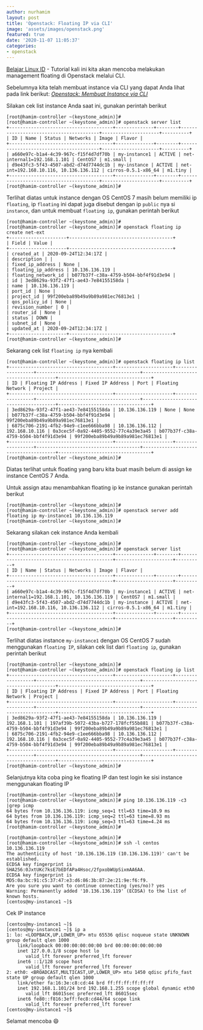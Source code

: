 ```yaml
---
author: nurhamim
layout: post
title: 'Openstack: Floating IP via CLI'
image: 'assets/images/openstack.png'
featured: true
date: '2020-11-07 11:05:37'
categories:
- openstack
---
```


[Belajar Linux ID](/) - Tutorial kali ini kita akan mencoba melakukan management floating di Openstack melalui CLI.

Sebelumnya kita telah membuat instance via CLI yang dapat Anda lihat pada link berikut: _[Openstack: Membuat Instance via CLI](/openstack-membuat-instance-via-cli/)_

Silakan cek list instance Anda saat ini, gunakan perintah berikut

<!--kg-card-begin: markdown-->

    [root@hamim-controller ~(keystone_admin)]#
    [root@hamim-controller ~(keystone_admin)]# openstack server list
    +--------------------------------------+--------------+--------+----------------------------------------+---------------------+----------+
    | ID | Name | Status | Networks | Image | Flavor |
    +--------------------------------------+--------------+--------+----------------------------------------+---------------------+----------+
    | a660e97c-b1a4-4c39-967c-f15f4d7df70b | my-instance1 | ACTIVE | net-internal1=192.168.1.101 | CentOS7 | m1.small |
    | d9e43fc3-5f43-4507-abd2-d74d7744dc1b | my-instance | ACTIVE | net-int=192.168.10.116, 10.136.136.112 | cirros-0.5.1-x86_64 | m1.tiny |
    +--------------------------------------+--------------+--------+----------------------------------------+---------------------+----------+
    [root@hamim-controller ~(keystone_admin)]#

<!--kg-card-end: markdown-->

Terlihat diatas untuk instance dengan OS CentOS 7 masih belum memiliki ip `floating`, ip `floating` ini dapat juga disebut dengan ip `public` nya si `instance`, dan untuk membuat `floating ip`, gunakan perintah berikut

<!--kg-card-begin: markdown-->

    [root@hamim-controller ~(keystone_admin)]#
    [root@hamim-controller ~(keystone_admin)]# openstack floating ip create net-ext
    +---------------------+--------------------------------------+
    | Field | Value |
    +---------------------+--------------------------------------+
    | created_at | 2020-09-24T12:34:17Z |
    | description | |
    | fixed_ip_address | None |
    | floating_ip_address | 10.136.136.119 |
    | floating_network_id | b077b37f-c38a-4759-b504-bbf4f91d3e94 |
    | id | 3ed8629a-93f2-47f1-ae43-7e84155158da |
    | name | 10.136.136.119 |
    | port_id | None |
    | project_id | 99f200eba89b49a9b89a981ec76813e1 |
    | qos_policy_id | None |
    | revision_number | 0 |
    | router_id | None |
    | status | DOWN |
    | subnet_id | None |
    | updated_at | 2020-09-24T12:34:17Z |
    +---------------------+--------------------------------------+
    [root@hamim-controller ~(keystone_admin)]#

<!--kg-card-end: markdown-->

Sekarang cek list `floating ip` nya kembali

<!--kg-card-begin: markdown-->

    
    [root@hamim-controller ~(keystone_admin)]# openstack floating ip list
    +--------------------------------------+---------------------+------------------+--------------------------------------+--------------------------------------+----------------------------------+
    | ID | Floating IP Address | Fixed IP Address | Port | Floating Network | Project |
    +--------------------------------------+---------------------+------------------+--------------------------------------+--------------------------------------+----------------------------------+
    | 3ed8629a-93f2-47f1-ae43-7e84155158da | 10.136.136.119 | None | None | b077b37f-c38a-4759-b504-bbf4f91d3e94 | 99f200eba89b49a9b89a981ec76813e1 |
    | 6875c706-2191-4fb2-94e9-c1ee666bba98 | 10.136.136.112 | 192.168.10.116 | 0a3cec5f-0a92-4405-9552-77c4a39e3a45 | b077b37f-c38a-4759-b504-bbf4f91d3e94 | 99f200eba89b49a9b89a981ec76813e1 |
    +--------------------------------------+---------------------+------------------+--------------------------------------+--------------------------------------+----------------------------------+
    [root@hamim-controller ~(keystone_admin)]#

<!--kg-card-end: markdown-->

Diatas terlihat untuk floating yang baru kita buat masih belum di assign ke instance CentOS 7 Anda.

Untuk assign atau menambahkan floating ip ke instance gunakan perintah berikut

<!--kg-card-begin: markdown-->

    [root@hamim-controller ~(keystone_admin)]#
    [root@hamim-controller ~(keystone_admin)]# openstack server add floating ip my-instance1 10.136.136.119
    [root@hamim-controller ~(keystone_admin)]#

<!--kg-card-end: markdown-->

Sekarang silakan cek instance Anda kembali

<!--kg-card-begin: markdown-->

    [root@hamim-controller ~(keystone_admin)]#
    [root@hamim-controller ~(keystone_admin)]# openstack server list
    +--------------------------------------+--------------+--------+---------------------------------------------+---------------------+----------+
    | ID | Name | Status | Networks | Image | Flavor |
    +--------------------------------------+--------------+--------+---------------------------------------------+---------------------+----------+
    | a660e97c-b1a4-4c39-967c-f15f4d7df70b | my-instance1 | ACTIVE | net-internal1=192.168.1.101, 10.136.136.119 | CentOS7 | m1.small |
    | d9e43fc3-5f43-4507-abd2-d74d7744dc1b | my-instance | ACTIVE | net-int=192.168.10.116, 10.136.136.112 | cirros-0.5.1-x86_64 | m1.tiny |
    +--------------------------------------+--------------+--------+---------------------------------------------+---------------------+----------+
    [root@hamim-controller ~(keystone_admin)]#

<!--kg-card-end: markdown-->

Terlihat diatas instance `my-instance1` dengan OS CentOS 7 sudah menggunakan `floating IP`, silakan cek list dari `floating ip`, gunakan perintah berikut

<!--kg-card-begin: markdown-->

    [root@hamim-controller ~(keystone_admin)]#
    [root@hamim-controller ~(keystone_admin)]# openstack floating ip list
    +--------------------------------------+---------------------+------------------+--------------------------------------+--------------------------------------+----------------------------------+
    | ID | Floating IP Address | Fixed IP Address | Port | Floating Network | Project |
    +--------------------------------------+---------------------+------------------+--------------------------------------+--------------------------------------+----------------------------------+
    | 3ed8629a-93f2-47f1-ae43-7e84155158da | 10.136.136.119 | 192.168.1.101 | 197af39b-5072-43ba-b727-178fcf55b881 | b077b37f-c38a-4759-b504-bbf4f91d3e94 | 99f200eba89b49a9b89a981ec76813e1 |
    | 6875c706-2191-4fb2-94e9-c1ee666bba98 | 10.136.136.112 | 192.168.10.116 | 0a3cec5f-0a92-4405-9552-77c4a39e3a45 | b077b37f-c38a-4759-b504-bbf4f91d3e94 | 99f200eba89b49a9b89a981ec76813e1 |
    +--------------------------------------+---------------------+------------------+--------------------------------------+--------------------------------------+----------------------------------+
    [root@hamim-controller ~(keystone_admin)]#

<!--kg-card-end: markdown-->

Selanjutnya kita coba ping ke floating IP dan test login ke sisi instance menggunakan floating IP

<!--kg-card-begin: markdown-->

    [root@hamim-controller ~(keystone_admin)]#
    [root@hamim-controller ~(keystone_admin)]# ping 10.136.136.119 -c3 |grep icmp
    64 bytes from 10.136.136.119: icmp_seq=1 ttl=63 time=10.9 ms
    64 bytes from 10.136.136.119: icmp_seq=2 ttl=63 time=8.93 ms
    64 bytes from 10.136.136.119: icmp_seq=3 ttl=63 time=4.24 ms
    [root@hamim-controller ~(keystone_admin)]#
    
    [root@hamim-controller ~(keystone_admin)]#
    [root@hamim-controller ~(keystone_admin)]# ssh -l centos 10.136.136.119
    The authenticity of host '10.136.136.119 (10.136.136.119)' can't be established.
    ECDSA key fingerprint is SHA256:0JxtUKc7ksE7bEDfAPa4Hsoc/2fpxobWUpSixmAA6AA.
    ECDSA key fingerprint is MD5:0a:bc:91:c5:37:47:e3:d6:86:3b:87:2e:21:9e:f6:f9.
    Are you sure you want to continue connecting (yes/no)? yes
    Warning: Permanently added '10.136.136.119' (ECDSA) to the list of known hosts.
    [centos@my-instance1 ~]$

<!--kg-card-end: markdown-->

Cek IP instance

<!--kg-card-begin: markdown-->

    [centos@my-instance1 ~]$
    [centos@my-instance1 ~]$ ip a
    1: lo: <LOOPBACK,UP,LOWER_UP> mtu 65536 qdisc noqueue state UNKNOWN group default qlen 1000
        link/loopback 00:00:00:00:00:00 brd 00:00:00:00:00:00
        inet 127.0.0.1/8 scope host lo
           valid_lft forever preferred_lft forever
        inet6 ::1/128 scope host
           valid_lft forever preferred_lft forever
    2: eth0: <BROADCAST,MULTICAST,UP,LOWER_UP> mtu 1450 qdisc pfifo_fast state UP group default qlen 1000
        link/ether fa:16:3e:c8:cd:44 brd ff:ff:ff:ff:ff:ff
        inet 192.168.1.101/24 brd 192.168.1.255 scope global dynamic eth0
           valid_lft 86015sec preferred_lft 86015sec
        inet6 fe80::f816:3eff:fec8:cd44/64 scope link
           valid_lft forever preferred_lft forever
    [centos@my-instance1 ~]$

<!--kg-card-end: markdown-->

Selamat mencoba 😄

